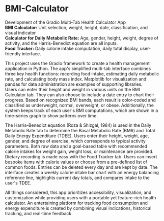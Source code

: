 # BMI-Calculator
Development of the Gradio Multi-Tab Health Calculator App  
**BMI Calculator:** Unit selection, weight, height, date, classification, and visual indicator  
**Calculator for Daily Metabolic Rate:**  Age, gender, height, weight, degree of activity, and the Harris-Benedict equation are all inputs.  
**Food Tracker:** Daily calorie intake computation, daily total display, user-friendly interface.

This project uses the Gradio framework to create a health management application in Python.  The app's simplified multi-tab interface combines three key health functions: recording food intake, estimating daily metabolic rate, and calculating body mass index.  Matplotlib for visualization and pandas for data administration are examples of supporting libraries.  
Users can enter their height and weight in various units on the BMI Calculator tab. They can also choose to include a date entry to chart their progress.  Based on recognized BMI bands, each result is color-coded and classified as underweight, normal, overweight, or obese.  Additionally, the system keeps track of each user's BMI computations, which are shown in a time-series graph to show patterns over time.

The Harris–Benedict equation (Roza & Shizgal, 1984) is used in the Daily Metabolic Rate tab to determine the Basal Metabolic Rate (BMR) and Total Daily Energy Expenditure (TDEE).  Users enter their height, weight, age, gender, and degree of exercise, which corresponds to typical activity parameters.  Both raw data and a goal-based table with recommended calorie intakes for weight gain, weight loss, or maintenance are provided.  
Dietary recording is made easy with the Food Tracker tab.  Users can insert bespoke items with calorie values or choose from a pre-defined list of common foods.  Entries can be deleted every day and are kept by date.  The interface creates a weekly calorie intake bar chart with an energy balancing reference line, highlights current day totals, and compares intake to the user's TDEE.

All things considered, this app prioritizes accessibility, visualization, and customization while providing users with a portable yet feature-rich health calculator.  An entertaining platform for tracking food consumption and energy expenditure is created by combining visual indications, historical tracking, and real-time feedback.
